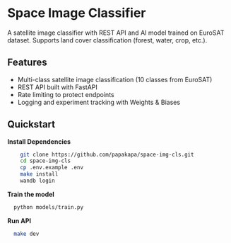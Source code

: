 # Space Image Classifier

A satellite image classifier with REST API and AI model trained on EuroSAT dataset. Supports land cover classification (forest, water, crop, etc.).

## Features

- Multi-class satellite image classification (10 classes from EuroSAT)
- REST API built with FastAPI
- Rate limiting to protect endpoints
- Logging and experiment tracking with Weights & Biases

## Quickstart

**Install Dependencies**

```bash
    git clone https://github.com/papakapa/space-img-cls.git
    cd space-img-cls
    cp .env.example .env
    make install
    wandb login
```

**Train the model**

```bash
  python models/train.py
```


**Run API**
```bash
  make dev
```
